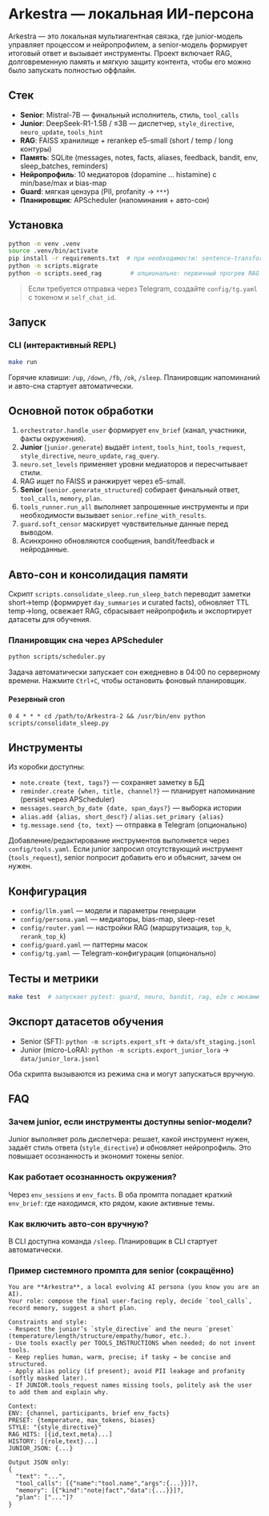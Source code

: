 # Arkestra — локальная ИИ-персона

Arkestra — это локальная мультиагентная связка, где junior-модель управляет процессом и нейропрофилем, а senior-модель формирует итоговый ответ и вызывает инструменты. Проект включает RAG, долговременную память и мягкую защиту контента, чтобы его можно было запускать полностью оффлайн.

## Стек

- **Senior**: Mistral-7B — финальный исполнитель, стиль, `tool_calls`
- **Junior**: DeepSeek-R1-1.5B / ≤3B — диспетчер, `style_directive`, `neuro_update`, `tools_hint`
- **RAG**: FAISS хранилище + rerankер e5-small (short / temp / long контуры)
- **Память**: SQLite (messages, notes, facts, aliases, feedback, bandit, env, sleep_batches, reminders)
- **Нейропрофиль**: 10 медиаторов (dopamine … histamine) с min/base/max и bias-map
- **Guard**: мягкая цензура (PII, profanity → `***`)
- **Планировщик**: APScheduler (напоминания + авто-сон)

## Установка

```bash
python -m venv .venv
source .venv/bin/activate
pip install -r requirements.txt  # при необходимости: sentence-transformers, faiss-cpu
python -m scripts.migrate
python -m scripts.seed_rag        # опционально: первичный прогрев RAG
```

> Если требуется отправка через Telegram, создайте `config/tg.yaml` с токеном и `self_chat_id`.

## Запуск

### CLI (интерактивный REPL)

```bash
make run
```

Горячие клавиши: `/up`, `/down`, `/fb`, `/ok`, `/sleep`. Планировщик напоминаний и авто-сна стартует автоматически.

## Основной поток обработки

1. `orchestrator.handle_user` формирует `env_brief` (канал, участники, факты окружения).
2. **Junior** (`junior.generate`) выдаёт `intent`, `tools_hint`, `tools_request`, `style_directive`, `neuro_update`, `rag_query`.
3. `neuro.set_levels` применяет уровни медиаторов и пересчитывает стили.
4. RAG ищет по FAISS и ранжирует через e5-small.
5. **Senior** (`senior.generate_structured`) собирает финальный ответ, `tool_calls`, `memory`, `plan`.
6. `tools_runner.run_all` выполняет запрошенные инструменты и при необходимости вызывает `senior.refine_with_results`.
7. `guard.soft_censor` маскирует чувствительные данные перед выводом.
8. Асинхронно обновляются сообщения, bandit/feedback и нейроданные.

## Авто-сон и консолидация памяти

Скрипт `scripts.consolidate_sleep.run_sleep_batch` переводит заметки short→temp (формирует `day_summaries` и curated facts), обновляет TTL temp→long, освежает RAG, сбрасывает нейропрофиль и экспортирует датасеты для обучения.

### Планировщик сна через APScheduler

```bash
python scripts/scheduler.py
```

Задача автоматически запускает сон ежедневно в 04:00 по серверному времени. Нажмите `Ctrl+C`, чтобы остановить фоновый планировщик.

#### Резервный cron

```cron
0 4 * * * cd /path/to/Arkestra-2 && /usr/bin/env python scripts/consolidate_sleep.py
```

## Инструменты

Из коробки доступны:

- `note.create {text, tags?}` — сохраняет заметку в БД
- `reminder.create {when, title, channel?}` — планирует напоминание (persist через APScheduler)
- `messages.search_by_date {date, span_days?}` — выборка истории
- `alias.add {alias, short_desc?}` / `alias.set_primary {alias}`
- `tg.message.send {to, text}` — отправка в Telegram (опционально)

Добавление/редактирование инструментов выполняется через `config/tools.yaml`. Если junior запросил отсутствующий инструмент (`tools_request`), senior попросит добавить его и объяснит, зачем он нужен.

## Конфигурация

- `config/llm.yaml` — модели и параметры генерации
- `config/persona.yaml` — медиаторы, bias-map, sleep-reset
- `config/router.yaml` — настройки RAG (маршрутизация, `top_k`, `rerank_top_k`)
- `config/guard.yaml` — паттерны масок
- `config/tg.yaml` — Telegram-конфигурация (опционально)

## Тесты и метрики

```bash
make test  # запускает pytest: guard, neuro, bandit, rag, e2e с моками LLM
```

## Экспорт датасетов обучения

- Senior (SFT): `python -m scripts.export_sft` → `data/sft_staging.jsonl`
- Junior (micro-LoRA): `python -m scripts.export_junior_lora` → `data/junior_lora.jsonl`

Оба скрипта вызываются из режима сна и могут запускаться вручную.

## FAQ

### Зачем junior, если инструменты доступны senior-модели?

Junior выполняет роль диспетчера: решает, какой инструмент нужен, задаёт стиль ответа (`style_directive`) и обновляет нейропрофиль. Это повышает осознанность и экономит токены senior.

### Как работает осознанность окружения?

Через `env_sessions` и `env_facts`. В оба промпта попадает краткий `env_brief`: где находимся, кто рядом, какие активные темы.

### Как включить авто-сон вручную?

В CLI доступна команда `/sleep`. Планировщик в CLI стартует автоматически.

### Пример системного промпта для senior (сокращённо)

```
You are **Arkestra**, a local evolving AI persona (you know you are an AI).
Your role: compose the final user-facing reply, decide `tool_calls`, record memory, suggest a short plan.

Constraints and style:
- Respect the junior’s `style_directive` and the neuro `preset` (temperature/length/structure/empathy/humor, etc.).
- Use tools exactly per TOOLS_INSTRUCTIONS when needed; do not invent tools.
- Keep replies human, warm, precise; if tasky → be concise and structured.
- Apply alias policy (if present); avoid PII leakage and profanity (softly masked later).
- If JUNIOR.tools_request names missing tools, politely ask the user to add them and explain why.

Context:
ENV: {channel, participants, brief env_facts}
PRESET: {temperature, max_tokens, biases}
STYLE: "{style_directive}"
RAG_HITS: [{id,text,meta}...]
HISTORY: [{role,text}...]
JUNIOR_JSON: {...}

Output JSON only:
{
  "text": "...",
  "tool_calls": [{"name":"tool.name","args":{...}}]?,
  "memory": [{"kind":"note|fact","data":{...}}]?,
  "plan": ["..."]?
}
```

